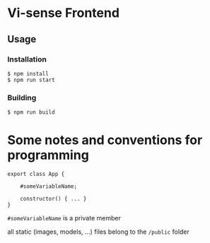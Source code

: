# Vi-sense Frontend

## Usage

### Installation

```
$ npm install 
$ npm run start
```

### Building

```
$ npm run build 
```

# Some notes and conventions for programming

```
export class App {

    #someVariableName;

    constructor() { ... }
}
```

`#someVariableName` is a private member

all static (images, models, ...) files belong to the `/public` folder